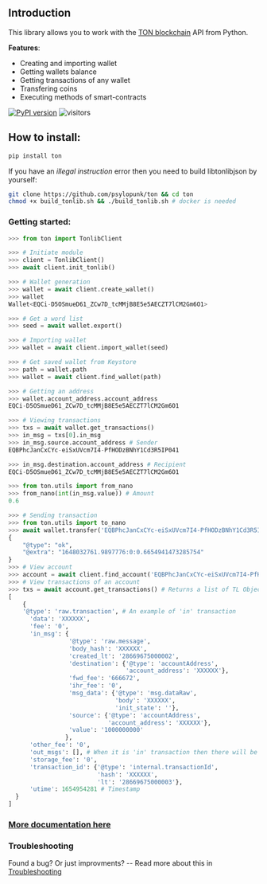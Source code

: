 ## Introduction

This library allows you to work with the [TON blockchain](https://ton.org) API from Python.

**Features**:
- Creating and importing wallet
- Getting wallets balance
- Getting transactions of any wallet
- Transfering coins
- Executing methods of smart-contracts

[![PyPI version](https://badge.fury.io/py/ton.svg)](https://badge.fury.io/py/ton) ![visitors](https://visitor-badge.glitch.me/badge?page_id=psylopunk.pytonlib.readme&left_color=gray&right_color=red)

## How to install:

```bash
pip install ton
```

If you have an *illegal instruction* error then you need to build libtonlibjson by yourself:

```bash
git clone https://github.com/psylopunk/ton && cd ton
chmod +x build_tonlib.sh && ./build_tonlib.sh # docker is needed
```

### Getting started:

```python
>>> from ton import TonlibClient

>>> # Initiate module
>>> client = TonlibClient()
>>> await client.init_tonlib()

>>> # Wallet generation
>>> wallet = await client.create_wallet()
>>> wallet
Wallet<EQCi-D5OSmueD61_ZCw7D_tcMMjB8E5e5AECZT7lCM2Gm6O1>

>>> # Get a word list
>>> seed = await wallet.export()

>>> # Importing wallet
>>> wallet = await client.import_wallet(seed)

>>> # Get saved wallet from Keystore
>>> path = wallet.path
>>> wallet = await client.find_wallet(path)

>>> # Getting an address
>>> wallet.account_address.account_address
EQCi-D5OSmueD61_ZCw7D_tcMMjB8E5e5AECZT7lCM2Gm6O1

>>> # Viewing transactions
>>> txs = await wallet.get_transactions()
>>> in_msg = txs[0].in_msg
>>> in_msg.source.account_address # Sender
EQBPhcJanCxCYc-eiSxUVcm7I4-PfHODzBNhY1Cd3R5IP041

>>> in_msg.destination.account_address # Recipient
EQCi-D5OSmueD61_ZCw7D_tcMMjB8E5e5AECZT7lCM2Gm6O1

>>> from ton.utils import from_nano
>>> from_nano(int(in_msg.value)) # Amount
0.6

>>> # Sending transaction
>>> from ton.utils import to_nano
>>> await wallet.transfer('EQBPhcJanCxCYc-eiSxUVcm7I4-PfHODzBNhY1Cd3R5IP041', to_nano(0.3), comment='test')
{
    "@type": "ok",
    "@extra": "1648032761.9897776:0:0.6654941473285754"
}
>>> # View account
>>> account = await client.find_account('EQBPhcJanCxCYc-eiSxUVcm7I4-PfHODzBNhY1Cd3R5IP041')
>>> # View transactions of an account
>>> txs = await account.get_transactions() # Returns a list of TL Objects (transactions)
[
    {
    '@type': 'raw.transaction', # An example of 'in' transaction
      'data': 'XXXXXX',
      'fee': '0',
      'in_msg': {
                 '@type': 'raw.message',
                 'body_hash': 'XXXXXX',
                 'created_lt': '28669675000002',
                 'destination': {'@type': 'accountAddress',
                                 'account_address': 'XXXXXX'},
                 'fwd_fee': '666672',
                 'ihr_fee': '0',
                 'msg_data': {'@type': 'msg.dataRaw',
                              'body': 'XXXXXX',
                              'init_state': ''},
                 'source': {'@type': 'accountAddress',
                            'account_address': 'XXXXXX'},
                 'value': '1000000000'
                },
      'other_fee': '0',
      'out_msgs': [], # When it is 'in' transaction then there will be an array of msgs like 'in_msg'
      'storage_fee': '0',
      'transaction_id': {'@type': 'internal.transactionId',
                         'hash': 'XXXXXX',
                         'lt': '28669675000003'},
      'utime': 1654954281 # Timestamp
  }
]
```

### [More documentation here](docs/) <a href="#documentation" id="documentation"></a>


### Troubleshooting

Found a bug? Or just improvments? -- Read more about this in [Troubleshooting](troubleshooting.md)

